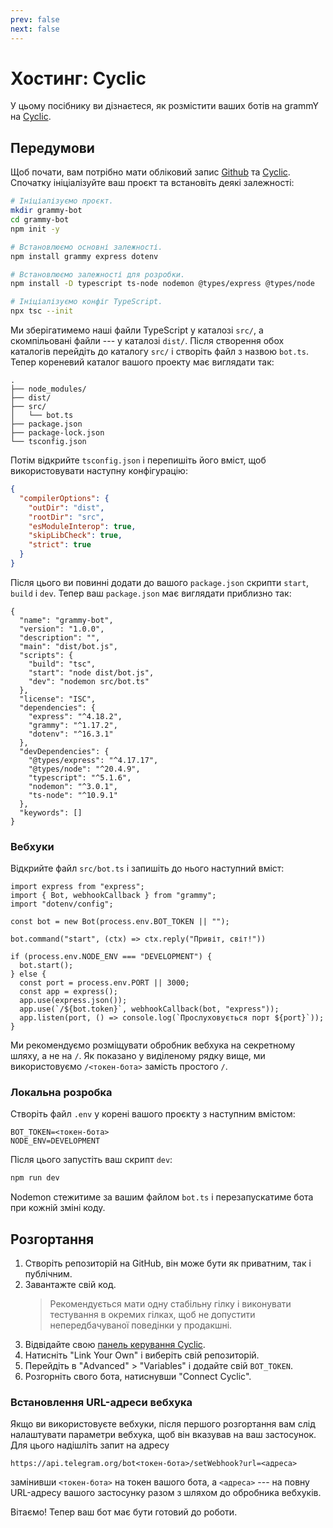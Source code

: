 ```yaml
---
prev: false
next: false
---
```


# Хостинг: Cyclic

У цьому посібнику ви дізнаєтеся, як розмістити ваших ботів на grammY на [Cyclic](https://cyclic.sh).

## Передумови

Щоб почати, вам потрібно мати обліковий запис [Github](https://github.com) та [Cyclic](https://cyclic.sh).
Спочатку ініціалізуйте ваш проєкт та встановіть деякі залежності:

```sh
# Ініціалізуємо проєкт.
mkdir grammy-bot
cd grammy-bot
npm init -y

# Встановлюємо основні залежності.
npm install grammy express dotenv

# Встановлюємо залежності для розробки.
npm install -D typescript ts-node nodemon @types/express @types/node

# Ініціалізуємо конфіг TypeScript.
npx tsc --init
```

Ми зберігатимемо наші файли TypeScript у каталозі `src/`, а скомпільовані файли --- у каталозі `dist/`.
Після створення обох каталогів перейдіть до каталогу `src/` і створіть файл з назвою `bot.ts`.
Тепер кореневий каталог вашого проекту має виглядати так:

```asciiart:no-line-numbers
.
├── node_modules/
├── dist/
├── src/
│   └── bot.ts
├── package.json
├── package-lock.json
└── tsconfig.json
```

Потім відкрийте `tsconfig.json` і перепишіть його вміст, щоб використовувати наступну конфігурацію:

```json
{
  "compilerOptions": {
    "outDir": "dist",
    "rootDir": "src",
    "esModuleInterop": true,
    "skipLibCheck": true,
    "strict": true
  }
}
```

Після цього ви повинні додати до вашого `package.json` скрипти `start`, `build` і `dev`.
Тепер ваш `package.json` має виглядати приблизно так:

```json{6-10}
{
  "name": "grammy-bot",
  "version": "1.0.0",
  "description": "",
  "main": "dist/bot.js",
  "scripts": {
    "build": "tsc",
    "start": "node dist/bot.js",
    "dev": "nodemon src/bot.ts"
  },
  "license": "ISC",
  "dependencies": {
    "express": "^4.18.2",
    "grammy": "^1.17.2",
    "dotenv": "^16.3.1"
  },
  "devDependencies": {
    "@types/express": "^4.17.17",
    "@types/node": "^20.4.9",
    "typescript": "^5.1.6",
    "nodemon": "^3.0.1",
    "ts-node": "^10.9.1"
  },
  "keywords": []
}
```

### Вебхуки

Відкрийте файл `src/bot.ts` і запишіть до нього наступний вміст:

```ts{15}
import express from "express";
import { Bot, webhookCallback } from "grammy";
import "dotenv/config";

const bot = new Bot(process.env.BOT_TOKEN || "");

bot.command("start", (ctx) => ctx.reply("Привіт, світ!"))

if (process.env.NODE_ENV === "DEVELOPMENT") {
  bot.start();
} else {
  const port = process.env.PORT || 3000;
  const app = express();
  app.use(express.json());
  app.use(`/${bot.token}`, webhookCallback(bot, "express"));
  app.listen(port, () => console.log(`Прослуховується порт ${port}`));
}
```

Ми рекомендуємо розміщувати обробник вебхука на секретному шляху, а не на `/`.
Як показано у виділеному рядку вище, ми використовуємо `/<токен-бота>` замість простого `/`.

### Локальна розробка

Створіть файл `.env` у корені вашого проєкту з наступним вмістом:

```text
BOT_TOKEN=<токен-бота>
NODE_ENV=DEVELOPMENT
```

Після цього запустіть ваш скрипт `dev`:

```sh
npm run dev
```

Nodemon стежитиме за вашим файлом `bot.ts` і перезапускатиме бота при кожній зміні коду.

## Розгортання

1. Створіть репозиторій на GitHub, він може бути як приватним, так і публічним.
2. Завантажте свій код.
   > Рекомендується мати одну стабільну гілку і виконувати тестування в окремих гілках, щоб не допустити непередбачуваної поведінки у продакшні.
3. Відвідайте свою [панель керування Cyclic](https://app.cyclic.sh).
4. Натисніть "Link Your Own" і виберіть свій репозиторій.
5. Перейдіть в "Advanced" > "Variables" і додайте свій `BOT_TOKEN`.
6. Розгорніть свого бота, натиснувши "Connect Cyclic".

### Встановлення URL-адреси вебхука

Якщо ви використовуєте вебхуки, після першого розгортання вам слід налаштувати параметри вебхука, щоб він вказував на ваш застосунок.
Для цього надішліть запит на адресу

```text
https://api.telegram.org/bot<токен-бота>/setWebhook?url=<адреса>
```

замінивши `<токен-бота>` на токен вашого бота, а `<адреса>` --- на повну URL-адресу вашого застосунку разом з шляхом до обробника вебхуків.

Вітаємо!
Тепер ваш бот має бути готовий до роботи.
